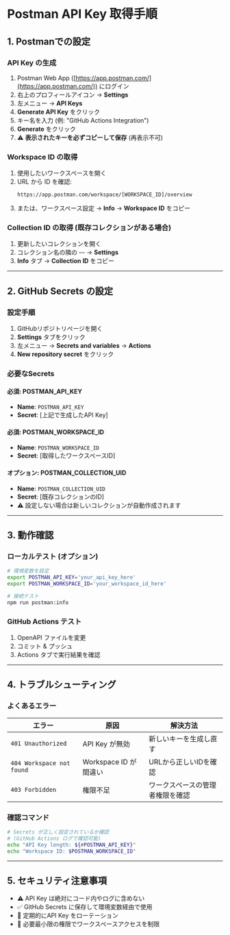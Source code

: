 # Postman API Key 取得手順

## 1. Postmanでの設定

### API Key の生成
1. Postman Web App ([https://app.postman.com/](https://app.postman.com/)) にログイン
2. 右上のプロフィールアイコン → **Settings**
3. 左メニュー → **API Keys**  
4. **Generate API Key** をクリック
5. キー名を入力 (例: "GitHub Actions Integration")
6. **Generate** をクリック
7. ⚠️ **表示されたキーを必ずコピーして保存** (再表示不可)

### Workspace ID の取得
1. 使用したいワークスペースを開く
2. URL から ID を確認:
   ```
   https://app.postman.com/workspace/[WORKSPACE_ID]/overview
   ```
3. または、ワークスペース設定 → **Info** → **Workspace ID** をコピー

### Collection ID の取得 (既存コレクションがある場合)
1. 更新したいコレクションを開く
2. コレクション名の隣の **⋯** → **Settings**
3. **Info** タブ → **Collection ID** をコピー

---

## 2. GitHub Secrets の設定

### 設定手順
1. GitHubリポジトリページを開く
2. **Settings** タブをクリック
3. 左メニュー → **Secrets and variables** → **Actions**
4. **New repository secret** をクリック

### 必要なSecrets

#### 必須: POSTMAN_API_KEY
- **Name**: `POSTMAN_API_KEY`
- **Secret**: [上記で生成したAPI Key]

#### 必須: POSTMAN_WORKSPACE_ID  
- **Name**: `POSTMAN_WORKSPACE_ID`
- **Secret**: [取得したワークスペースID]

#### オプション: POSTMAN_COLLECTION_UID
- **Name**: `POSTMAN_COLLECTION_UID`
- **Secret**: [既存コレクションのID]
- ⚠️ 設定しない場合は新しいコレクションが自動作成されます

---

## 3. 動作確認

### ローカルテスト (オプション)
```bash
# 環境変数を設定
export POSTMAN_API_KEY='your_api_key_here'
export POSTMAN_WORKSPACE_ID='your_workspace_id_here'

# 接続テスト
npm run postman:info
```

### GitHub Actions テスト
1. OpenAPI ファイルを変更
2. コミット & プッシュ
3. Actions タブで実行結果を確認

---

## 4. トラブルシューティング

### よくあるエラー

| エラー | 原因 | 解決方法 |
|--------|------|----------|
| `401 Unauthorized` | API Key が無効 | 新しいキーを生成し直す |
| `404 Workspace not found` | Workspace ID が間違い | URLから正しいIDを確認 |
| `403 Forbidden` | 権限不足 | ワークスペースの管理者権限を確認 |

### 確認コマンド
```bash
# Secrets が正しく設定されているか確認
# (GitHub Actions ログで確認可能)
echo "API Key length: ${#POSTMAN_API_KEY}"
echo "Workspace ID: $POSTMAN_WORKSPACE_ID"
```

---

## 5. セキュリティ注意事項

- ⚠️ API Key は絶対にコード内やログに含めない
- ✅ GitHub Secrets に保存して環境変数経由で使用
- 🔄 定期的にAPI Key をローテーション
- 👥 必要最小限の権限でワークスペースアクセスを制限
